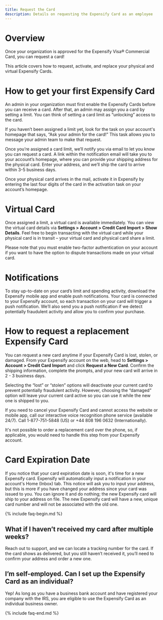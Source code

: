 ```yaml
---
title: Request the Card
description: Details on requesting the Expensify Card as an employee
---
```

# Overview

Once your organization is approved for the Expensify Visa® Commercial Card, you can request a card! 

This article covers how to request, activate, and replace your physical and virtual Expensify Cards.

# How to get your first Expensify Card

An admin in your organization must first enable the Expensify Cards before you can receive a card. After that, an admin may assign you a card by setting a limit. You can think of setting a card limit as “unlocking” access to the card.

If you haven’t been assigned a limit yet, look for the task on your account's homepage that says, “Ask your admin for the card!” This task allows you to message your admin team to make that request.

Once you’re assigned a card limit, we’ll notify you via email to let you know you can request a card. A link within the notification email will take you to your account’s homepage, where you can provide your shipping address for the physical card. Enter your address, and we’ll ship the card to arrive within 3-5 business days.
 
Once your physical card arrives in the mail, activate it in Expensify by entering the last four digits of the card in the activation task on your account’s homepage. 

# Virtual Card

Once assigned a limit, a virtual card is available immediately. You can view the virtual card details via **Settings > Account > Credit Card Import > Show Details**. Feel free to begin transacting with the virtual card while your physical card is in transit – your virtual card and physical card share a limit.

Please note that you must enable two-factor authentication on your account if you want to have the option to dispute transactions made on your virtual card. 

# Notifications

To stay up-to-date on your card’s limit and spending activity, download the Expensify mobile app and enable push notifications. Your card is connected to your Expensify account, so each transaction on your card will trigger a push notification. We’ll also send you a push notification if we detect potentially fraudulent activity and allow you to confirm your purchase. 

# How to request a replacement Expensify Card

You can request a new card anytime if your Expensify Card is lost, stolen, or damaged. From your Expensify account on the web, head to **Settings > Account > Credit Card Import** and click **Request a New Card**. Confirm the shipping information, complete the prompts, and your new card will arrive in 2 - 3 business days.

Selecting the “lost” or “stolen” options will deactivate your current card to prevent potentially fraudulent activity. However, choosing the “damaged” option will leave your current card active so you can use it while the new one is shipped to you.

If you need to cancel your Expensify Card and cannot access the website or mobile app, call our interactive voice recognition phone service (available 24/7). Call 1-877-751-5848 (US) or +44 808 196 0632 (Internationally). 

It's not possible to order a replacement card over the phone, so, if applicable, you would need to handle this step from your Expensify account.

# Card Expiration Date

If you notice that your card expiration date is soon, it's time for a new Expensify card. Expensify will automatically input a notification in your account's Home (Inbox) tab. This notice will ask you to input your address, but this is more if you have changed your address since your card was issued to you. You can ignore it and do nothing; the new Expensify card will ship to your address on file. The new Expensify card will have a new, unique card number and will not be associated with the old one.

{% include faq-begin.md %}

## What if I haven’t received my card after multiple weeks? 

Reach out to support, and we can locate a tracking number for the card. If the card shows as delivered, but you still haven’t received it, you’ll need to confirm your address and order a new one.

## I’m self-employed. Can I set up the Expensify Card as an individual?

Yep! As long as you have a business bank account and have registered your company with the IRS, you are eligible to use the Expensify Card as an individual business owner. 

{% include faq-end.md %}
